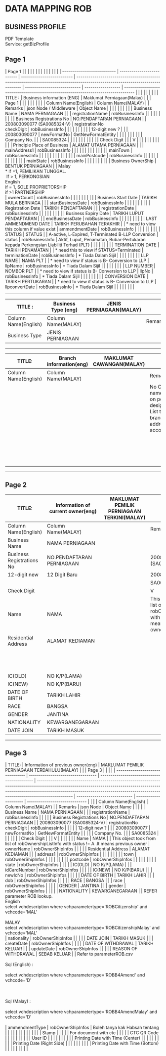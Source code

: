 # DATA MAPPING ROB
## BUSINESS PROFILE
PDF Template <br> Service: getBizProfile

## Page 1 

| Page 1                      |                            |                            |                                                                                                                                  |                              |                    |                                                                                     |  |  |  |  |  |  |  |
| --------------------------- | -------------------------- | -------------------------- | -------------------------------------------------------------------------------------------------------------------------------- | ---------------------------- | ------------------ | ----------------------------------------------------------------------------------- |  |  |  |  |  |  |  |
| TITLE :                     | Business information (ENG) | Maklumat Perniagaan(Malay) |                                                                                                                                  |                              | Page 1             |                                                                                     |  |  |  |  |  |  |  |
| Column Name(English)        | Column Name(MALAY)         |                            | Remarks                                                                                                                          | json Node / Middleware       | Object Name        |                                                                                     |  |  |  |  |  |  |  |
| Business Name               | NAMA PERNIAGAAN            |                            |                                                                                                                                  | registrationName             | robBusinessInfo    |                                                                                     |  |  |  |  |  |  |  |
| Business Registrations No   | NO.PENDAFTARAN PERNIAGAAN  |                            | 200803090077 (SA0085324-V)                                                                                                       | registrationNo<br>checkDigit | robBusinessInfo    |                                                                                     |  |  |  |  |  |  |  |
| 12-digit new ?              |                            |                            | 200803090077                                                                                                                     | newFormatNo                  | GetNewFormatEntity |                                                                                     |  |  |  |  |  |  |  |
| Company No.                 |                            |                            | SA0085324                                                                                                                        |                              |                    |                                                                                     |  |  |  |  |  |  |  |
| Check Digit                 |                            |                            | V                                                                                                                                |                              |                    |                                                                                     |  |  |  |  |  |  |  |
| Principle Place of Business | ALAMAT UTAMA PERNIAGAAN    |                            |                                                                                                                                  | mainAddress1                 | robBusinessInfo    |                                                                                     |  |  |  |  |  |  |  |
|                             |                            |                            |                                                                                                                                  | mainTown                     | robBusinessInfo    |                                                                                     |  |  |  |  |  |  |  |
|                             |                            |                            |                                                                                                                                  | mainPostcode                 | robBusinessInfo    |                                                                                     |  |  |  |  |  |  |  |
|                             |                            |                            |                                                                                                                                  | mainState                    | robBusinessInfo    |                                                                                     |  |  |  |  |  |  |  |
| Business OwnerShip          | BENTUK PERNIAGAAN          |                            | Malay<br>\* if =1, PEMILIKAN TUNGGAL.<br> If > 1, PERKONGSIAN<br>English<br>if = 1, SOLE PROPRIETORSHIP<br>if >1 PARTNERSHIP<br> | ownerCount                   | robBusinessInfo    |                                                                                     |  |  |  |  |  |  |  |
| Business Start Date         | TARIKH MULA BERNIAGA       |                            |                                                                                                                                  | startBusinessDate            | robBusinessInfo    |                                                                                     |  |  |  |  |  |  |  |
| Registration Date           | TARIKH PENDAFTARAN         |                            |                                                                                                                                  | registrationDate             | robBusinessInfo    |                                                                                     |  |  |  |  |  |  |  |
| Business Expiry Date        | TARIKH LUPUT PENDAFTARAN   |                            |                                                                                                                                  | endBusinessDate              | robBusinessInfo    |                                                                                     |  |  |  |  |  |  |  |
| LAST AMMENDMEND DATE        | TARIKH PERUBAHAN TERAKHIR  |                            | \* need to view this column if value exist                                                                                       | ammendmentDate               | robBusinessInfo    |                                                                                     |  |  |  |  |  |  |  |
| STATUS                      | STATUS                     |                            | A-active, L-Expired, T-Terminated B-LLP Conversion                                                                               | status                       | robBusinessInfo    | Aktif, Luput, Penamatan, Bubar-Pertukaran kepada Perkongsian Liabiliti Terhad (PLT) |  |  |  |  |  |  |  |
| TERMINATION DATE            | TARIKH PENAMATAN           |                            | \* need this to view if STATUS=Terminated                                                                                        | terminationDate              | robBusinessInfo    | \* Tiada Dalam Sijil                                                                |  |  |  |  |  |  |  |
| LLP NAME                    | NAMA PLT                   |                            | \* need to view if status is B- Conversion to LLP                                                                                | llpName                      | robBusinessInfo    | \* Tiada Dalam Sijil                                                                |  |  |  |  |  |  |  |
| LLP NUMBER                  | NOMBOR PLT                 |                            | \* need to view if status is B- Conversion to LLP                                                                                | llpNo                        | robBusinessInfo    | \* Tiada Dalam Sijil                                                                |  |  |  |  |  |  |  |
| CONVERSION DATE             | TARIKH PERTUKARAN          |                            | \* need to view if status is B- Conversion to LLP                                                                                | llpconvertDate               | robBusinessInfo    | \* Tiada Dalam Sijil                                                                |  |  |  |  |  |  |  |

---
| TITLE :              | Business Type (eng) | JENIS PERNIAGAAN(MALAY) |         |             |                 |
| -------------------- | ------------------- | ----------------------- | ------- | ----------- | --------------- |
| Column Name(English) | Column Name(MALAY)  |                         | Remarks | json Node   | Object Name     |
| Business Type        | JENIS PERNIAGAAN    |                         |         | description | robBusinessInfo |

---
| TITLE:               | Branch information(eng) | MAKLUMAT CAWANGAN(MALAY) |                                                                              |           |                   |
| -------------------- | ----------------------- | ------------------------ | ---------------------------------------------------------------------------- | --------- | ----------------- |
| Column Name(English) | Column Name(MALAY)      |                          | Remarks                                                                      | json Node | Object Name       |
|                      |                         |                          | No Column name. base on pdf design just List the branch address accordingly. | address1  | robBranchListInfo |
|                      |                         |                          |                                                                              | town      | robBranchListInfo |
|                      |                         |                          |                                                                              | postcode  | robBranchListInfo |
|                      |                         |                          |                                                                              | state     | robBranchListInfo |
|                      |                         |                          |                                                                              | status    | robBranchListInfo |

---
## Page 2

| TITLE:                    | Information of current owner(eng) | MAKLUMAT PEMILIK PERNIAGAAN TERKINI(MALAY) |                                                                                                 | Page:                        | 2                    |
| ------------------------- | --------------------------------- | ------------------------------------------ | ----------------------------------------------------------------------------------------------- | ---------------------------- | -------------------- |
| Column Name(English)      | Column Name(MALAY)                |                                            | Remarks                                                                                         | json Node                    | Object Name          |
| Business Name             | NAMA PERNIAGAAN                   |                                            |                                                                                                 | registrationName             | robBusinessInfo      |
| Business Registrations No | NO.PENDAFTARAN PERNIAGAAN         |                                            | 200803090077 (SA0085324-V)                                                                      | registrationNo<br>checkDigit | robBusinessInfo      |
| 12-digit new              | 12 Digit Baru                     |                                            | 200803090077                                                                                    | NewFormatNo                  | GetNewFormatEntityno |
|                           |                                   |                                            | SA0085324                                                                                       |                              |                      |
| Check Digit               |                                   |                                            | V                                                                                               |                              |                      |
| Name                      | NAMA                              |                                            | This object took from list of robOwnershipListInfo with status = A . It means for current owner | ownerName                    | robOwnerShipInfos    |
| Residential Address       | ALAMAT KEDIAMAN                   |                                            |                                                                                                 | address1                     | robOwnerShipInfos    |
|                           |                                   |                                            |                                                                                                 | town                         | robOwnerShipInfos    |
|                           |                                   |                                            |                                                                                                 | postcode                     | robOwnerShipInfos    |
|                           |                                   |                                            |                                                                                                 | state                        | robOwnerShipInfos    |
| IC(OLD)                   | NO K/P(LAMA)                      |                                            |                                                                                                 | idCardNumber                 | robOwnerShipInfos    |
| IC(NEW)                   | NO K/P(BARU)                      |                                            |                                                                                                 | newIcNo                      | robOwnerShipInfos    |
| DATE OF BIRTH             | TARIKH LAHIR                      |                                            |                                                                                                 | dob                          | robOwnerShipInfos    |
| RACE                      | BANGSA                            |                                            |                                                                                                 | race                         | robOwnerShipInfos    |
| GENDER                    | JANTINA                           |                                            |                                                                                                 | gender                       | robOwnerShipInfos    |
| NATIONALITY               | KEWARGANEGARAAN                   |                                            |                                                                                                 | nationality                  | robOwnerShipInfos    |
| DATE JOIN                 | TARIKH MASUK                      |                                            |                                                                                                 | createDate                   | robOwnerShipInfos    |

---
## Page 3
| TITLE:                           | Information of previous owner(eng) | MAKLUMAT PEMILIK PERNIAGAAN TERDAHULU(MALAY) |                                                                                                                                                                                                                                                              |                              | Page 3                |                                |  |  |
| -------------------------------- | ---------------------------------- | -------------------------------------------- | ------------------------------------------------------------------------------------------------------------------------------------------------------------------------------------------------------------------------------------------------------------ | ---------------------------- | --------------------- | ------------------------------ |  |  |
| Column Name(English)             | Column Name(MALAY)                 |                                              | Remarks                                                                                                                                                                                                                                                      | json Node                    | Object Name           |                                |  |  |
| Business Name                    | NAMA PERNIAGAAN                    |                                              |                                                                                                                                                                                                                                                              | registrationName             | robBusinessInfo       |                                |  |  |
| Business Registrations No        | NO.PENDAFTARAN PERNIAGAAN          |                                              | 200803090077 (SA0085324-V)                                                                                                                                                                                                                                   | registrationNo<br>checkDigit | robBusinessInfo       |                                |  |  |
| 12-digit new ?                   |                                    |                                              | 200803090077                                                                                                                                                                                                                                                 | newFormatNo                  | GetNewFormatEntity    |                                |  |  |
| Company No.                      |                                    |                                              | SA0085324                                                                                                                                                                                                                                                    |                              |                       |                                |  |  |
| Check Digit                      |                                    |                                              | V                                                                                                                                                                                                                                                            |                              |                       |                                |  |  |
| Name                             | NAMA                               |                                              | This object took from list of robOwnershipListInfo with status != A .It means previous owner                                                                                                                                                                 | ownerName                    | robOwnerShipInfos     |                                |  |  |
| Residential Address              | ALAMAT KEDIAMAN                    |                                              |                                                                                                                                                                                                                                                              | address1                     | robOwnerShipInfos     |                                |  |  |
|                                  |                                    |                                              |                                                                                                                                                                                                                                                              | town                         | robOwnerShipInfos     |                                |  |  |
|                                  |                                    |                                              |                                                                                                                                                                                                                                                              | postcode                     | robOwnerShipInfos     |                                |  |  |
|                                  |                                    |                                              |                                                                                                                                                                                                                                                              | state                        | robOwnerShipInfos     |                                |  |  |
| IC(OLD)                          | NO K/P(LAMA)                       |                                              |                                                                                                                                                                                                                                                              | idCardNumber                 | robOwnerShipInfos     |                                |  |  |
| IC(NEW)                          | NO K/P(BARU)                       |                                              |                                                                                                                                                                                                                                                              | newIcNo                      | robOwnerShipInfos     |                                |  |  |
| DATE OF BIRTH                    | TARIKH LAHIR                       |                                              |                                                                                                                                                                                                                                                              | dob                          | robOwnerShipInfos     |                                |  |  |
| RACE                             | BANGSA                             |                                              |                                                                                                                                                                                                                                                              | race                         | robOwnerShipInfos     |                                |  |  |
| GENDER                           | JANTINA                            |                                              |                                                                                                                                                                                                                                                              | gender                       | robOwnerShipInfos     |                                |  |  |
| NATIONALITY                      | KEWARGANEGARAAN                    |                                              | REFER parameter ROB lookup.<br>English<br>select vchdescription where vchparametertype='ROBCitizenship' and vchcode='MAL'<br><br>MALAY<br>select vchdescription where vchparametertype='ROBCitizenshipMalay' and vchcode='MAL'<br>                           | nationality                  | robOwnerShipInfos     |                                |  |  |
| DATE JOIN                        | TARIKH MASUK                       |                                              |                                                                                                                                                                                                                                                              | createDate                   | robOwnerShipInfos     |                                |  |  |
| DATE OF WITHDRAWAL               | TARIKH KELUAR                      |                                              |                                                                                                                                                                                                                                                              | updateDate                   | robOwnerShipInfos     |                                |  |  |
| REASON OF WITHDRAWAL             | SEBAB KELUAR                       |                                              | Refer to parameterROB.csv<br><br>Sql (English) :<br><br>select vchdescription where vchparametertype='ROBB4Amend' and vchcode='D'<br><br><br><br>Sql (Malay) :<br><br>select vchdescription where vchparametertype='ROBB4AmendMalay' and vchcode='D'<br><br> | ammendmentType               | robOwnerShipInfos     | Boleh tanya kak Habsah tentang |  |  |
|                                  |                                    |                                              |                                                                                                                                                                                                                                                              |                              |                       |                                |  |  |
| Stamp                            |                                    |                                              |                                                                                                                                                                                                                                                              |                              | For document with ctc |                                |  |  |
| CTC QR Code                      |                                    |                                              |                                                                                                                                                                                                                                                              |                              |                       |                                |  |  |
| User ID                          |                                    |                                              |                                                                                                                                                                                                                                                              |                              |                       |                                |  |  |
| Printing Date with Time (Center) |                                    |                                              |                                                                                                                                                                                                                                                              |                              |                       |                                |  |  |
| Printing Date (Right Side)       |                                    |                                              |                                                                                                                                                                                                                                                              |                              |                       |                                |  |  |
| Printing Date with Time (Bottom) |                                    |                                              |                                                                                                                                                                                                                                                              |                              |                       |                                |  |  |					